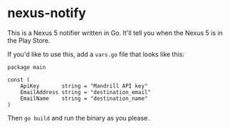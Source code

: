 nexus-notify
============

This is a Nexus 5 notifier written in Go.  It'll tell you when the Nexus 5 is in the Play Store.

If you'd like to use this, add a `vars.go` file that looks like this:

```
package main

const (
	ApiKey       string = "Mandrill API key"
	EmailAddress string = "destination_email"
	EmailName    string = "destination_name"
)
```

Then `go build` and run the binary as you please.
